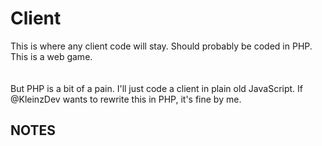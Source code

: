 # Client
This is where any client code will stay. Should probably be coded in PHP. This is a web game.
\
\
\
But PHP is a bit of a pain. I'll just code a client in plain old JavaScript. If @KleinzDev wants to rewrite this in PHP, it's fine by me.

## NOTES
